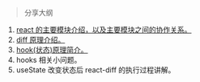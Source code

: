 > 分享大纲

1.  [react 的主要模块介绍，以及主要模块之间的协作关系。](./主要模块.md)
2.  [diff 原理介绍。](./diff原理介绍.md)
3.  [hook(状态)原理简介。](./hook(状态)原理.md)
4.  hooks 相关小问题。
5.  useState 改变状态后 react-diff 的执行过程讲解。
